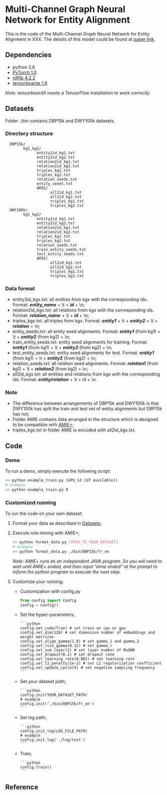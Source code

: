 # Multi-Channel Graph Neural Network for Entity Alignment

This is the code of the Multi-Channel Graph Neural Network for Entity Alignment in XXX. The details of this model could be found at [paper link](www.google.com).

## Dependencies

* python 3.6
* [PyTorch 1.0](https://pytorch.org/get-started/locally/)
* [rdflib 4.2.2](https://pypi.org/project/rdflib/)
* [tensorboardx 1.6](https://pypi.org/project/tensorboardX/)

*Note: tensorboardX needs a TensorFlow installation to work correctly.*

## Datasets

Folder ./bin contains DBP15k and DWY100k datasets.

### Directory structure

      DBP15k/
            kg1_kg2/
                  entity2id_kg1.txt
                  entity2id_kg2.txt
                  relation2id_kg1.txt
                  relation2id_kg2.txt
                  triples_kg1.txt
                  triples_kg2.txt
                  relation_seeds.txt
                  entity_seeds.txt
                  AMIE/
                        all2id_kg1.txt
                        all2id_kg2.txt
                        triples_kg1.txt
                        triples_kg2.txt
      DWY100k/
            kg1_kg2/
                  entity2id_kg1.txt
                  entity2id_kg2.txt
                  relation2id_kg1.txt
                  relation2id_kg2.txt
                  triples_kg1.txt
                  triples_kg2.txt
                  relation_seeds.txt
                  train_entity_seeds.txt
                  test_entity_seeds.txt
                  AMIE/
                        all2id_kg1.txt
                        all2id_kg2.txt
                        triples_kg1.txt
                        triples_kg2.txt

### Data format

* entity2id_kgx.txt: all entities from kgx with the corresponding ids. Format: ***entity_name*** + \t + ***id*** + \n;
* relation2id_kgx.txt: all relations from kgx with the corresponding ids. Format: ***relation_name*** + \t + ***id*** + \n;
* triples_kgx.txt: all triples from kgx. Format: ***entity1*** + \t + ***entity2*** + \t + ***relation*** + \n;
* entity_seeds.txt: all entity seed alignments. Format: ***entity1*** (from kg1) + \t + ***entity2*** (from kg2) + \n;
* train_entity_seeds.txt: entity seed alignments for training. Format: ***entity1*** (from kg1) + \t + ***entity2*** (from kg2) + \n;
* test_entity_seeds.txt: entity seed alignments for test. Format: ***entity1*** (from kg1) + \t + ***entity2*** (from kg2) + \n;
* relation_seeds.txt: all relation seed alignments. Format: ***relation1*** (from kg1) + \t + ***relation2*** (from kg2) + \n;
* all2id_kgx.txt: all entities and relations from kgx with the corresponding ids. Format: ***entity/relation*** + \t + id + \n.

### Note

* The difference between arrangements of DBP15k and DWY100k is that DWY100k has split the train and test set of entity alignments but DBP15k has not;
* Folder AMIE contains data arranged in the structure which is designed to be compatible with [AMIE+](https://www.mpi-inf.mpg.de/departments/databases-and-information-systems/research/yago-naga/amie/);
* triples_kgx.txt in folder AMIE is encoded with all2id_kgx.txt.

## Code

### Demo

To run a demo, simply execute the following script:

```bash
>> python example_train.py [GPU_id (if available)]
# example
>> python example_train.py 0
```

### Customized running

To run the code on your own dataset:

1. Format your data as described in [Datasets](#Datasets);
2. Execute rule mining with AMIE+;

      ```bash
      >> python format_data.py [PATH_TO_YOUR_DATASET]
      # example
      >> python format_data.py ./bin/DBP15k/fr_en
      ```

      *Note: AMIE+ runs as an independent JAVA program. So you will need to wait until AMIE+ ended, and then input "amie ended" at the prompt to inform the python program to execute the next step.*

3. Customize your running;

   * Customization with config.py

      ```python
      from config import Config
      config = Config()
      ```

   * Set the hyper-parameters;

         ```python
         config.set_cuda(True) # set train on cpu or gpu
         config.set_dim(128) # set dimension number of embeddings and weight matrices
         config.set_align_gamma(1.0) # set gamma_1 and gamma_2
         config.set_rule_gamma(0.12) # set gamma_r
         config.set_num_layer(2) # set layer number of MuGNN
         config.set_dropout(0.2) # set dropout rate
         config.set_learning_rate(0.001) # set learning rate
         config.set_l2_penalty(1e-2) # set L2 regularization coefficient
         config.set_update_cycle(5) # set negative sampling frequency
         ```

   * Set your dataset path;

         ```python
         config.init(YOUR_DATASET_PATH)
         # example
         config.init('./bin/DBP15k/fr_en')
         ```

   * Set log path;

         ```python
         config.init_log(LOG_FILE_PATH)
         # example
         config.init_log('./log/test')
         ```

   * Train;

         ```python
         config.train()
         ```

## Reference